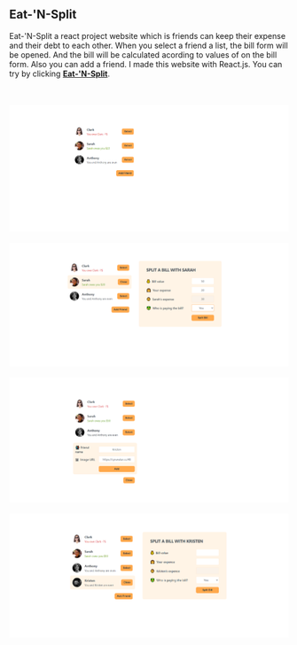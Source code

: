 ## Eat-'N-Split

Eat-'N-Split a react project website which is friends can keep their expense and their debt to each other. When you select a friend a list, the bill form will be opened. And the bill will be calculated acording to values of on the bill form. Also you can add a friend. I made this website with React.js. You can try by clicking <strong>[Eat-'N-Split](https://eat-and-split-gldn.netlify.app/)</strong>.

<br/>

 <br/> 
   <img src="../ReadME__img/05 - Eat-&apos;N-Split/eatAndSplit--1.png" alt="Eat-'N-Split">
<br/>
 <br/> 
   <img src="../ReadME__img//05 - Eat-&apos;N-Split/eatAndSplit--2.png" alt="Eat-'N-Split">
<br/>
 <br/> 
   <img src="../ReadME__img//05 - Eat-&apos;N-Split/eatAndSplit--3.png" alt="Eat-'N-Split">
<br/>
 <br/> 
   <img src="../ReadME__img//05 - Eat-&apos;N-Split/eatAndSplit--4.png" alt="Eat-'N-Split">
<br/>

<br/>
<br/>
